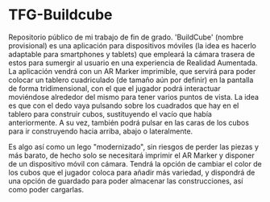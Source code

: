 # TFG-Buildcube
Repositorio público de mi trabajo de fin de grado. 'BuildCube' (nombre provisional) es una aplicación para dispositivos móviles (la idea es hacerlo adaptable para smartphones y tablets) que empleará la cámara trasera de estos para sumergir al usuario en una experiencia de Realidad Aumentada.  La aplicación vendrá con un AR Marker imprimible, que servirá para poder colocar un tablero cuadriculado (de tamaño aún por definir) en la pantalla de forma tridimensional, con el que el jugador podrá interactuar moviéndose alrededor del mismo para tener varios puntos de vista. La idea es que con el dedo vaya pulsando sobre los cuadrados que hay en el tablero para construir cubos, sustituyendo el vacío que había anteriormente. A su vez, también podrá pulsar en las caras de los cubos para ir construyendo hacia arriba, abajo o lateralmente.

Es algo así como un lego "modernizado", sin riesgos de perder las piezas y más barato, de hecho solo se necesitará imprimir el AR Marker y disponer de un dispositivo móvil con cámara. Tendrá la opción de cambiar el color de los cubos que el jugador coloca para añadir más variedad, y dispondrá de una opción de guardado para poder almacenar las construcciones, así como poder cargarlas.
